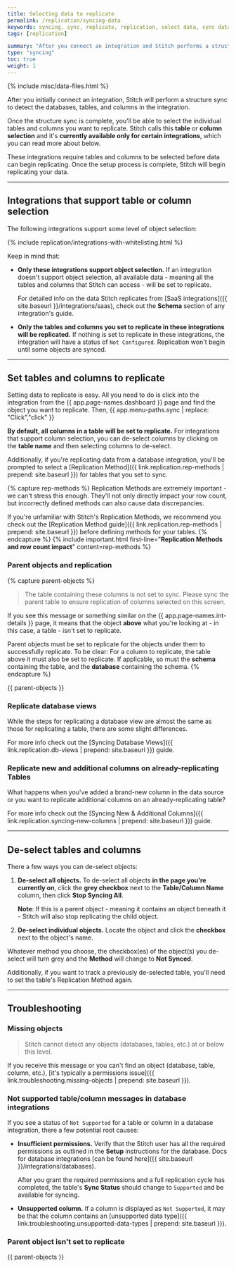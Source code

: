 ```yaml
---
title: Selecting data to replicate
permalink: /replication/syncing-data
keywords: syncing, sync, replicate, replication, select data, sync data, sync table, sync column
tags: [replication]

summary: "After you connect an integration and Stitch performs a structure sync, the next thing you'll do is select tables and columns to sync. In this guide, we'll walk you through how to sync/unsync objects for database and SaaS integrations."
type: "syncing"
toc: true
weight: 1
---
```

{% include misc/data-files.html %}

After you initially connect an integration, Stitch will perform a structure sync to detect the databases, tables, and columns in the integration.

Once the structure sync is complete, you'll be able to select the individual tables and columns you want to replicate. Stitch calls this **table** or **column selection** and it's **currently available only for certain integrations**, which you can read more about below.

These integrations require tables and columns to be selected before data can begin replicating. Once the setup process is complete, Stitch will begin replicating your data.

---

## Integrations that support table or column selection

The following integrations support some level of object selection: 

{% include replication/integrations-with-whitelisting.html %}

Keep in mind that:

- **Only these integrations support object selection.** If an integration doesn't support object selection, all available data - meaning all the tables and columns that Stitch can access - will be set to replicate.

  For detailed info on the data Stitch replicates from [SaaS integrations]({{ site.baseurl }}/integrations/saas), check out the **Schema** section of any integration's guide.
- **Only the tables and columns you set to replicate in these integrations will be replicated.** If nothing is set to replicate in these integrations, the integration will have a status of `Not Configured`. Replication won't begin until some objects are synced.

---

## Set tables and columns to replicate

Setting data to replicate is easy. All you need to do is click into the integration from the {{ app.page-names.dashboard }} page and find the object you want to replicate. Then, {{ app.menu-paths.sync | replace: "Click","click" }}

**By default, all columns in a table will be set to replicate.** For integrations that support column selection, you can de-select columns by clicking on the **table name** and then selecting columns to de-select.

Additionally, if you're replicating data from a database integration, you'll be prompted to select a [Replication Method]({{ link.replication.rep-methods | prepend: site.baseurl }}) for tables that you set to sync.

{% capture rep-methods %}
Replication Methods are extremely important - we can't stress this enough. They'll not only directly impact your row count, but incorrectly defined methods can also cause data discrepancies.

If you're unfamiliar with Stitch's Replication Methods, we recommend you check out the [Replication Method guide]({{ link.replication.rep-methods | prepend: site.baseurl }}) before defining methods for your tables.
{% endcapture %}
{% include important.html first-line="**Replication Methods and row count impact**" content=rep-methods %}

### Parent objects and replication
{% capture parent-objects %}
> The table containing these columns is not set to sync. Please sync the parent table to ensure replication of columns selected on this screen.

If you see this message or something similar on the {{ app.page-names.int-details }} page, it means that the object **above** what you're looking at - in this case, a table - isn't set to replicate.

Parent objects must be set to replicate for the objects under them to successfully replicate. To be clear: For a column to replicate, the table above it must also be set to replicate. If applicable, so must the **schema** containing the table, and the **database** containing the schema.
{% endcapture %}

{{ parent-objects }}

### Replicate database views

While the steps for replicating a database view are almost the same as those for replicating a table, there are some slight differences.

For more info check out the [Syncing Database Views]({{ link.replication.db-views | prepend: site.baseurl }}) guide.

### Replicate new and additional columns on already-replicating Tables

What happens when you've added a brand-new column in the data source or you want to replicate additional columns on an already-replicating table?

For more info check out the [Syncing New & Additional Columns]({{ link.replication.syncing-new-columns | prepend: site.baseurl }}) guide.

---

## De-select tables and columns

There a few ways you can de-select objects:

1. **De-select all objects.** To de-select all objects **in the page you're currently on**, click the **grey checkbox** next to the **Table/Column Name** column, then click **Stop Syncing All**.

   **Note**: If this is a parent object - meaning it contains an object beneath it - Stitch will also stop replicating the child object.
2. **De-select individual objects.** Locate the object and click the **checkbox** next to the object's name.

Whatever method you choose, the checkbox(es) of the object(s) you de-select will turn grey and the **Method** will change to **Not Synced**.

Additionally, if you want to track a previously de-selected table, you'll need to set the table's Replication Method again.

--- 

## Troubleshooting

### Missing objects

> Stitch cannot detect any objects (databases, tables, etc.) at or below this level.

If you receive this message or you can't find an object (database, table, column, etc.), [it's typically a permissions issue]({{ link.troubleshooting.missing-objects | prepend: site.baseurl }}).

### Not supported table/column messages in database integrations

If you see a status of `Not Supported` for a table or column in a database integration, there a few potential root causes:

- **Insufficient permissions.** Verify that the Stitch user has all the required permissions as outlined in the **Setup** instructions for the database. Docs for database integrations [can be found here]({{ site.baseurl }}/integrations/databases).

   After you grant the required permissions and a full replication cycle has completed, the table's **Sync Status** should change to `Supported` and be available for syncing.
- **Unsupported column.** If a column is displayed as `Not Supported`, it may be that the column contains an [unsupported data type]({{ link.troubleshooting.unsupported-data-types | prepend: site.baseurl }}).

### Parent object isn't set to replicate
{{ parent-objects }}
